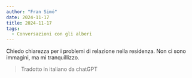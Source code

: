 ```yaml
---
author: "Fran Simó"
date: 2024-11-17
title: 2024-11-17
tags:
  - Conversazioni con gli alberi
---
```

Chiedo chiarezza per i problemi di relazione nella residenza. Non ci sono immagini, ma mi tranquillizzo.

> Tradotto in italiano da chatGPT
